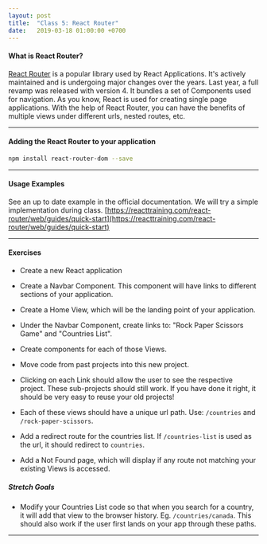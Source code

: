 ```yaml
---
layout: post
title:  "Class 5: React Router"
date:   2019-03-18 01:00:00 +0700
---
```


#### What is React Router?

[React Router](https://reacttraining.com/react-router/) is a popular library used by React Applications. It's actively maintained and is undergoing major changes over the years. Last year, a full revamp was released with version 4.
It bundles a set of Components used for navigation. As you know, React is used for creating single page applications. With the help of React Router, you can have the benefits of multiple views under different urls, nested routes, etc.

---

#### Adding the React Router to your application

```bash
npm install react-router-dom --save
```

---

#### Usage Examples

See an up to date example in the official documentation. We will try a simple implementation during class. [https://reacttraining.com/react-router/web/guides/quick-start](https://reacttraining.com/react-router/web/guides/quick-start)

---

#### Exercises

- Create a new React application

- Create a Navbar Component. This component will have links to different sections of your application.

- Create a Home View, which will be the landing point of your application.

- Under the Navbar Component, create links to: "Rock Paper Scissors Game" and "Countries List".

- Create components for each of those Views.

- Move code from past projects into this new project.

- Clicking on each Link should allow the user to see the respective project. These sub-projects should still work. If you have done it right, it should be very easy to reuse your old projects!

- Each of these views should have a unique url path. Use: `/countries` and `/rock-paper-scissors`.

- Add a redirect route for the countries list. If `/countries-list` is used as the url,
it should redirect to `countries`.

- Add a Not Found page, which will display if any route not matching your existing Views is accessed.


##### Stretch Goals

- Modify your Countries List code so that when you search for a country, it will add
that view to the browser history. Eg. `/countries/canada`. This should also work if the user first lands on your app through these paths.

---
